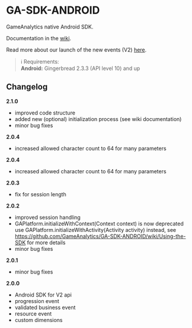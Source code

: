 GA-SDK-ANDROID
==========

GameAnalytics native Android SDK.

Documentation in the [wiki](https://github.com/GameAnalytics/GA-SDK-ANDROID/wiki).

Read more about our launch of the new events (V2) [here](http://www.gameanalytics.com/update/).

> :information_source:
> Requirements:<br/>
> **Android:** Gingerbread 2.3.3 (API level 10) and up

Changelog
---------
**2.1.0**
* improved code structure
* added new (optional) initialization process (see wiki documentation)
* minor bug fixes

**2.0.4**
* increased allowed character count to 64 for many parameters

**2.0.4**
* increased allowed character count to 64 for many parameters

**2.0.3**
* fix for session length

**2.0.2**
* improved session handling
* GAPlatform.initializeWithContext(Context context) is now deprecated use GAPlatform.initializeWithActivity(Activity activity) instead, see https://github.com/GameAnalytics/GA-SDK-ANDROID/wiki/Using-the-SDK for more details
* minor bug fixes

**2.0.1**
* minor bug fixes

**2.0.0**
* Android SDK for V2 api
* progression event
* validated business event
* resource event
* custom dimensions